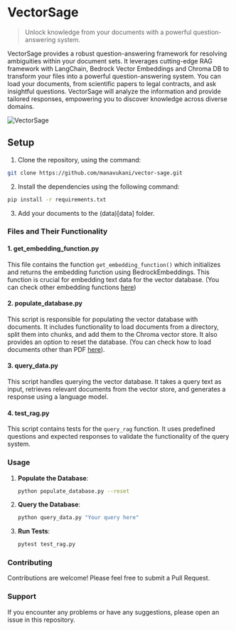 # VectorSage

> Unlock knowledge from your documents with a powerful question-answering system.

VectorSage provides a robust question-answering framework for resolving ambiguities within your document sets. It leverages cutting-edge RAG framework with LangChain, Bedrock Vector Embeddings and Chroma DB to transform your files into a powerful question-answering system. You can load your documents, from scientific papers to legal contracts, and ask insightful questions. VectorSage will analyze the information and provide tailored responses, empowering you to discover knowledge across diverse domains.

![VectorSage](https://github.com/user-attachments/assets/a7e725b8-cc80-42cb-baae-1bd6e65aa8b7)


## Setup

1. Clone the repository, using the command:
``` bash
git clone https://github.com/manavukani/vector-sage.git
```

2. Install the dependencies using the following command:
```bash
pip install -r requirements.txt
```

3. Add your documents to the (data)[data] folder.


### Files and Their Functionality

#### 1. get_embedding_function.py
This file contains the function `get_embedding_function()` which initializes and returns the embedding function using BedrockEmbeddings. This function is crucial for embedding text data for the vector database. (You can check other embedding functions [here](https://python.langchain.com/v0.1/docs/integrations/text_embedding/))

#### 2. populate_database.py
This script is responsible for populating the vector database with documents. It includes functionality to load documents from a directory, split them into chunks, and add them to the Chroma vector store. It also provides an option to reset the database. (You can check how to load documents other than PDF [here](https://python.langchain.com/v0.1/docs/modules/data_connection/document_loaders/pdf/)).

#### 3. query_data.py
This script handles querying the vector database. It takes a query text as input, retrieves relevant documents from the vector store, and generates a response using a language model.


#### 4. test_rag.py
This script contains tests for the `query_rag` function. It uses predefined questions and expected responses to validate the functionality of the query system.

### Usage

1. **Populate the Database**:
   ```bash
   python populate_database.py --reset
   ```

2. **Query the Database**:
   ```bash
   python query_data.py "Your query here"
   ```

3. **Run Tests**:
   ```bash
   pytest test_rag.py
   ```


### Contributing
Contributions are welcome! Please feel free to submit a Pull Request.

### Support
If you encounter any problems or have any suggestions, please open an issue in this repository.
